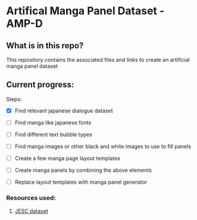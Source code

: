 # Artifical Manga Panel Dataset - AMP-D

## What is in this repo?
This repository contains the associated files and links to create an artificial manga panel dataset

## Current progress:

Steps:
- [x] Find relevant japanese dialogue dataset
- [ ] Find manga like japanese fonts
- [ ] Find different text bubble types
- [ ] Find manga images or other black and white images to use to fill panels
- [ ] Create a few manga page layout templates
- [ ] Create manga panels by combining the above elements
- [ ] Replace layout templates with manga panel generator


### Resources used:

1. [JESC dataset](https://nlp.stanford.edu/projects/jesc/)
